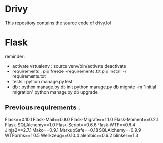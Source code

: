 Drivy
======

This repository contains the source code of drivy.lol






Flask
======

reminder:
- activate virtualenv : source venv/bin/activate
						deactivate 
- requirements : pip freeze >requirements.txt
				 pip install -r requirements.txt
- tests : python manage.py test
- db :  python manage.py db init 
		python manage.py db migrate -m "initial migration" 
		python manage.py db upgrade





Previous requirements :
------------------------

Flask==0.10.1
Flask-Mail==0.9.0
Flask-Migrate==1.1.0
Flask-Moment==0.2.1
Flask-SQLAlchemy==1.0
Flask-Script==0.6.6
Flask-WTF==0.9.4
Jinja2==2.7.1
Mako==0.9.1
MarkupSafe==0.18
SQLAlchemy==0.9.9
WTForms==1.0.5
Werkzeug==0.10.4
alembic==0.6.2
blinker==1.3
